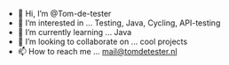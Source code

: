 - 👋 Hi, I’m @Tom-de-tester
- 👀 I’m interested in ... Testing, Java, Cycling, API-testing
- 🌱 I’m currently learning ... Java
- 💞️ I’m looking to collaborate on ... cool projects
- 📫 How to reach me ... mail@tomdetester.nl

<!---
Tom-de-tester/Tom-de-tester is a ✨ special ✨ repository because its `README.md` (this file) appears on your GitHub profile.
You can click the Preview link to take a look at your changes.
--->
